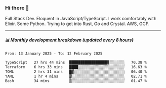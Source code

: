 ### Hi there 👋

Full Stack Dev. Eloquent in JavaScript/TypeScript. I work comfortably with Elixir. Some Python. Trying to get into Rust, Go and Crystal. AWS, GCP.

***

##### 📊 Monthly development breakdown (updated every 8 hours)

<!--START_SECTION:waka-->

```txt
From: 13 January 2025 - To: 12 February 2025

TypeScript   27 hrs 44 mins  █████████████████▓░░░░░░░   70.38 %
Terraform    6 hrs 33 mins   ████░░░░░░░░░░░░░░░░░░░░░   16.63 %
TOML         2 hrs 31 mins   █▓░░░░░░░░░░░░░░░░░░░░░░░   06.40 %
YAML         1 hr 4 mins     ▓░░░░░░░░░░░░░░░░░░░░░░░░   02.71 %
Bash         34 mins         ▒░░░░░░░░░░░░░░░░░░░░░░░░   01.47 %
```

<!--END_SECTION:waka-->
